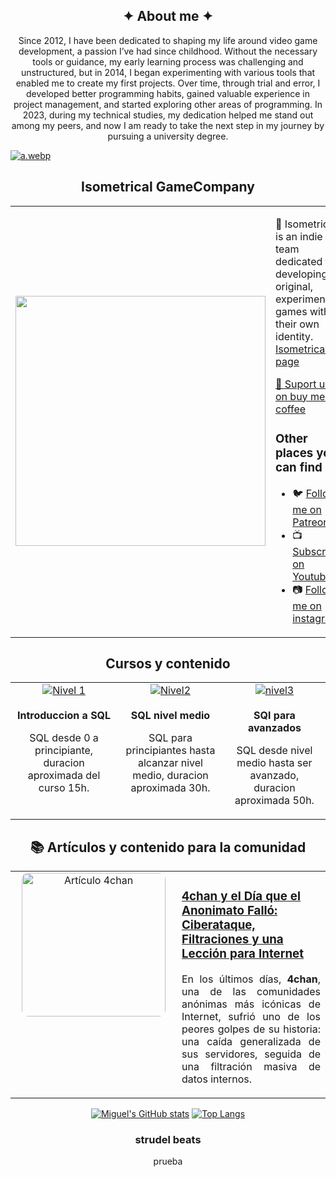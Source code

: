 <!-- Sobre mi -->
<section align="center"> 

<h1> ✦ About me ✦ </h1>

<p>
       Since 2012, I have been dedicated to shaping my life around video game development, a passion I’ve had since childhood. Without the necessary tools or guidance, my early learning process was challenging and unstructured, but in 2014, I began experimenting with
       various tools that enabled me to create my first projects. Over time, through trial and error, I developed better programming habits, gained valuable experience in project management, and started exploring other areas of programming. In 2023, during my
       technical studies, my dedication helped me stand out among my peers, and now I am ready to take the next step in my journey by pursuing a university degree.
</p>

</section> 


<!-- banner --> 

[![a.webp](https://i.postimg.cc/7ZMmj0Ss/a.webp)](https://postimg.cc/pmrfF9Gz)

<!--image isometrical -->

<section align="center">
<h1>Isometrical GameCompany</h1>

<table border="0" cellspacing="0" cellpadding="0">
  <tr>
         <td style="border: 0";>
                <img width="400" src="https://static.vecteezy.com/system/resources/previews/004/141/669/non_2x/no-photo-or-blank-image-icon-loading-images-or-missing-image-mark-image-not-available-or-image-coming-soon-sign-simple-nature-silhouette-in-frame-isolated-illustration-vector.jpg" />
         </td>
    <td style="border: 0";>
      <p>
        🌟 Isometrical is an indie team dedicated to developing original, experimental games with their own identity. <a href="">Isometrical page<a/>
      </p>
 <p>
       <a href="https://buymeacoffee.com/miguelacaca"> 🥥 Suport us on buy me a coffee </a>
      </p>
      <h3>Other places you can find us</h3><section align="left">
      <ul>
        <li>
          🐦 <a href="https://www.patreon.com/c/u104187367">Follow me on Patreon</a>
        </li>
<blank></blank>
        <li>
          📺 <a href="https://www.youtube.com/@miguelangelcaceresrios-code">Subscribe on Youtube</a>
        </li>
<blank></blank>
        <li>
          📷 <a href="https://www.instagram.com/miguelangelcaceresr/">Follow me on instagram</a>
        </li>
<blank></blank>
                            </ul>
                       </td>
                  </tr>
          </table>
</section>
</section>


<!-- Cursos Udemy -->
<section align="center">
<h1>Cursos y contenido </h1>
<div align="center">

  <table>
    <tr>
      <!-- Curso basico -->
      <td width="300px" align="center" valign="top">
        <a href="Nivel1">
          <img src="https://img.shields.io/badge/Udemy-Curso%201-blue?style=for-the-badge&logo=udemy" alt="Nivel 1"/>
        </a>
        <br><br>
        <b>Introduccion a SQL</b>
        <p>SQL desde 0 a principiante, duracion aproximada del curso 15h.</p>
      </td>
      <!-- Curso medio -->
      <td width="300px" align="center" valign="top">
        <a href="ENLACE_CURSO_2">
          <img src="https://img.shields.io/badge/Udemy-Curso%202-green?style=for-the-badge&logo=udemy" alt="Nivel2"/>
        </a>
        <br><br>
        <b>SQL nivel medio</b>
        <p>SQL para principiantes hasta alcanzar nivel medio, duracion aproximada 30h.</p>
      </td>
      <!-- Curso avanzado -->
      <td width="300px" align="center" valign="top">
        <a href="ENLACE_CURSO_3">
          <img src="https://img.shields.io/badge/Udemy-Curso%203-purple?style=for-the-badge&logo=udemy" alt="nivel3"/>
        </a>
        <br><br>
        <b>SQl para avanzados</b>
        <p>SQL desde nivel medio hasta ser avanzado, duracion aproximada 50h.</p>
      </td>
    </tr>
  </table>

</div>




<!-- Artículo destacado -->
<h2 align="center">📚 Artículos y contenido para la comunidad</h2>

<table>
  <tr>
    <!-- Imagen -->
    <td width="250px" align="center" valign="top">
      <a href="https://www.linkedin.com/pulse/4chan-y-el-d%25C3%25ADa-que-anonimato-fall%25C3%25B3-ciberataque-una-caceres-rios-hmi8e/?trackingId=c1vY2YvGTp%2B2J5SmkIe6xQ%3D%3D">
        <img src="https://media.licdn.com/dms/image/v2/D4E12AQEU3zhi50nEiQ/article-cover_image-shrink_720_1280/B4EZZzJ.AZHcAI-/0/1745688717176?e=1761177600&v=beta&t=qaFcBCKjCP_w1WMzpj5SOxR3Z5Qi_2hAmbI6ioBMzTk" alt="Artículo 4chan" width="230px" style="border-radius:10px;">
      </a>
    </td>
    <!-- Texto -->
    <td valign="top">
      <h3>
        <a href="https://www.linkedin.com/pulse/4chan-y-el-d%25C3%25ADa-que-anonimato-fall%25C3%25B3-ciberataque-una-caceres-rios-hmi8e/?trackingId=vUV39OJTTyaVrypVPbw2zA%3D%3D">
          4chan y el Día que el Anonimato Falló: Ciberataque, Filtraciones y una Lección para Internet
        </a>
      </h3>
      <p align="justify">
        En los últimos días, <b>4chan</b>, una de las comunidades anónimas más icónicas de Internet, sufrió uno de los peores golpes de su historia: una caída generalizada de sus servidores, seguida de una filtración masiva de datos internos.
      </p>
    </td>
  </tr>
</table>




<!-- stats -->
[![Miguel's GitHub stats](https://github-readme-stats.vercel.app/api?username=miguelacaceresrios&show_icons=true&theme=dark&include_all_commits=true&count_private=true)](https://github.com/miguelacaceresrios) 
[![Top Langs](https://github-readme-stats.vercel.app/api/top-langs/?username=miguelacaceresrios&layout=compact&langs_count=8&theme=dark)](https://github.com/miguelacaceresrios)

</div>

<section align="center"> 

<h1> strudel beats </h1>

<p>
prueba
</p>

</section> 
